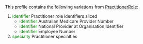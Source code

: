 This profile contains the following variations from [PractitionerRole](http://hl7.org/fhir/STU3/PractitionerRole):

1. <span style='color:green'> identifier </span> Practitioner role identifiers sliced
   * <span style='color:green'> identifier </span> Australian Medicare Provider Number
   * <span style='color:green'> identifier </span> National Provider at Organisation Identifier
   * <span style='color:green'> identifier </span> Employee Number
1. <span style='color:green'> specialty </span> Practitioner specialties